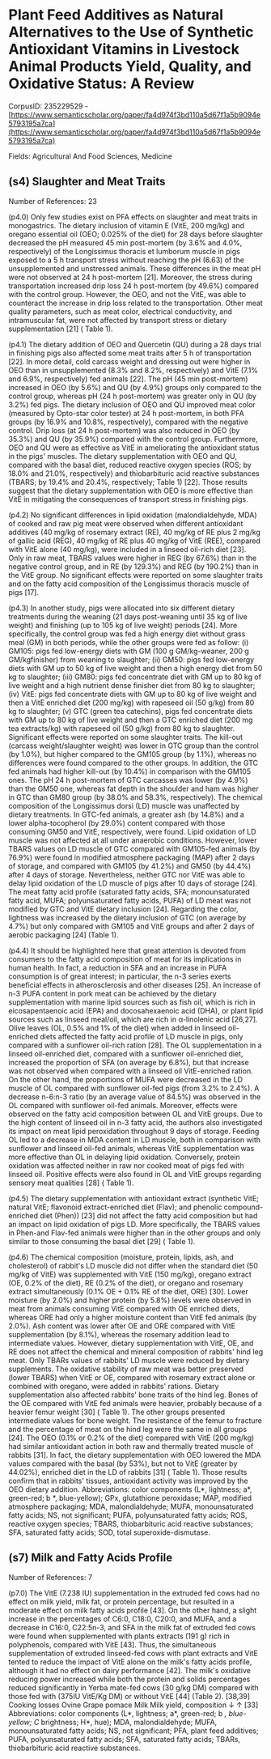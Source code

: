 # Plant Feed Additives as Natural Alternatives to the Use of Synthetic Antioxidant Vitamins in Livestock Animal Products Yield, Quality, and Oxidative Status: A Review

CorpusID: 235229529 - [https://www.semanticscholar.org/paper/fa4d974f3bd110a5d67f1a5b9094e5793195a7ca](https://www.semanticscholar.org/paper/fa4d974f3bd110a5d67f1a5b9094e5793195a7ca)

Fields: Agricultural And Food Sciences, Medicine

## (s4) Slaughter and Meat Traits
Number of References: 23

(p4.0) Only few studies exist on PFA effects on slaughter and meat traits in monogastrics. The dietary inclusion of vitamin E (VitE, 200 mg/kg) and oregano essential oil (OEO; 0.025% of the diet) for 28 days before slaughter decreased the pH measured 45 min post-mortem (by 3.6% and 4.0%, respectively) of the Longissimus thoracis et lumborum muscle in pigs exposed to a 5 h transport stress without reaching the pH (6.63) of the unsupplemented and unstressed animals. These differences in the meat pH were not observed at 24 h post-mortem [21]. Moreover, the stress during transportation increased drip loss 24 h post-mortem (by 49.6%) compared with the control group. However, the OEO, and not the VitE, was able to counteract the increase in drip loss related to the transportation. Other meat quality parameters, such as meat color, electrical conductivity, and intramuscular fat, were not affected by transport stress or dietary supplementation [21] ( Table 1).

(p4.1) The dietary addition of OEO and Quercetin (QU) during a 28 days trial in finishing pigs also affected some meat traits after 5 h of transportation [22]. In more detail, cold carcass weight and dressing out were higher in OEO than in unsupplemented (8.3% and 8.2%, respectively) and VitE (7.1% and 6.9%, respectively) fed animals [22]. The pH (45 min post-mortem) increased in OEO (by 5.6%) and QU (by 4.9%) groups only compared to the control group, whereas pH (24 h post-mortem) was greater only in QU (by 3.2%) fed pigs. The dietary inclusion of OEO and QU improved meat color (measured by Opto-star color tester) at 24 h post-mortem, in both PFA groups (by 16.9% and 10.8%, respectively), compared with the negative control. Drip loss (at 24 h post-mortem) was also reduced in OEO (by 35.3%) and QU (by 35.9%) compared with the control group. Furthermore, OEO and QU were as effective as VitE in ameliorating the antioxidant status in the pigs' muscles. The dietary supplementation with OEO and QU, compared with the basal diet, reduced reactive oxygen species (ROS; by 18.0% and 21.0%, respectively) and thiobarbituric acid reactive substances (TBARS; by 19.4% and 20.4%, respectively; Table 1) [22]. Those results suggest that the dietary supplementation with OEO is more effective than VitE in mitigating the consequences of transport stress in finishing pigs.

(p4.2) No significant differences in lipid oxidation (malondialdehyde, MDA) of cooked and raw pig meat were observed when different antioxidant additives (40 mg/kg of rosemary extract (RE), 40 mg/kg of RE plus 2 mg/kg of gallic acid (REG), 40 mg/kg of RE plus 40 mg/kg of VitE (REE), compared with VitE alone (40 mg/kg), were included in a linseed oil-rich diet [23]. Only in raw meat, TBARS values were higher in REG (by 67.6%) than in the negative control group, and in RE (by 129.3%) and REG (by 190.2%) than in the VitE group. No significant effects were reported on some slaughter traits and on the fatty acid composition of the Longissimus thoracis muscle of pigs [17].

(p4.3) In another study, pigs were allocated into six different dietary treatments during the weaning (21 days post-weaning until 35 kg of live weight) and finishing (up to 105 kg of live weight) periods [24]. More specifically, the control group was fed a high energy diet without grass meal (GM) in both periods, while the other groups were fed as follow: (i) GM105: pigs fed low-energy diets with GM (100 g GM/kg-weaner, 200 g GM/kgfinisher) from weaning to slaughter; (ii) GM50: pigs fed low-energy diets with GM up to 50 kg of live weight and then a high energy diet from 50 kg to slaughter; (iii) GM80: pigs fed concentrate diet with GM up to 80 kg of live weight and a high nutrient dense finisher diet from 80 kg to slaughter; (iv) VitE: pigs fed concentrate diets with GM up to 80 kg of live weight and then a VitE enriched diet (200 mg/kg) with rapeseed oil (50 g/kg) from 80 kg to slaughter; (v) GTC (green tea catechins), pigs fed concentrate diets with GM up to 80 kg of live weight and then a GTC enriched diet (200 mg tea extracts/kg) with rapeseed oil (50 g/kg) from 80 kg to slaughter. Significant effects were reported on some slaughter traits. The kill-out (carcass weight/slaughter weight) was lower in GTC group than the control (by 1.0%), but higher compared to the GM105 group (by 1.1%), whereas no differences were found compared to the other groups. In addition, the GTC fed animals had higher kill-out (by 10.4%) in comparison with the GM105 ones. The pH 24 h post-mortem of GTC carcasses was lower (by 4.9%) than the GM50 one, whereas fat depth in the shoulder and ham was higher in GTC than GM80 group (by 38.0% and 58.3%, respectively). The chemical composition of the Longissimus dorsi (LD) muscle was unaffected by dietary treatments. In GTC-fed animals, a greater ash (by 14.8%) and a lower alpha-tocopherol (by 29.0%) content compared with those consuming GM50 and VitE, respectively, were found. Lipid oxidation of LD muscle was not affected at all under anaerobic conditions. However, lower TBARS values on LD muscle of GTC compared with GM105-fed animals (by 76.9%) were found in modified atmosphere packaging (MAP) after 2 days of storage, and compared with GM105 (by 41.2%) and GM50 (by 44.4%) after 4 days of storage. Nevertheless, neither GTC nor VitE was able to delay lipid oxidation of the LD muscle of pigs after 10 days of storage [24]. The meat fatty acid profile (saturated fatty acids, SFA; monounsaturated fatty acid, MUFA; polyunsaturated fatty acids, PUFA) of LD meat was not modified by GTC and VitE dietary inclusion [24]. Regarding the color, lightness was increased by the dietary inclusion of GTC (on average by 4.7%) but only compared with GM105 and VitE groups and after 2 days of aerobic packaging [24] (Table 1).

(p4.4) It should be highlighted here that great attention is devoted from consumers to the fatty acid composition of meat for its implications in human health. In fact, a reduction in SFA and an increase in PUFA consumption is of great interest; in particular, the n-3 series exerts beneficial effects in atherosclerosis and other diseases [25]. An increase of n-3 PUFA content in pork meat can be achieved by the dietary supplementation with marine lipid sources such as fish oil, which is rich in eicosapentaenoic acid (EPA) and docosahexaenoic acid (DHA), or plant lipid sources such as linseed meal/oil, which are rich in α-linolenic acid [26,27]. Olive leaves (OL, 0.5% and 1% of the diet) when added in linseed oil-enriched diets affected the fatty acid profile of LD muscle in pigs, only compared with a sunflower oil-rich ration [28]. The OL supplementation in a linseed oil-enriched diet, compared with a sunflower oil-enriched diet, increased the proportion of SFA (on average by 6.8%), but that increase was not observed when compared with a linseed oil VitE-enriched ration. On the other hand, the proportions of MUFA were decreased in the LD muscle of OL compared with sunflower oil-fed pigs (from 3.2% to 2.4%). A decrease n-6:n-3 ratio (by an average value of 84.5%) was observed in the OL compared with sunflower oil-fed animals. Moreover, effects were observed on the fatty acid composition between OL and VitE groups. Due to the high content of linseed oil in n-3 fatty acid, the authors also investigated its impact on meat lipid peroxidation throughout 9 days of storage. Feeding OL led to a decrease in MDA content in LD muscle, both in comparison with sunflower and linseed oil-fed animals, whereas VitE supplementation was more effective than OL in delaying lipid oxidation. Conversely, protein oxidation was affected neither in raw nor cooked meat of pigs fed with linseed oil. Positive effects were also found in OL and VitE groups regarding sensory meat qualities [28] ( Table 1).

(p4.5) The dietary supplementation with antioxidant extract (synthetic VitE; natural VitE; flavonoid extract-enriched diet (Flav); and phenolic compound-enriched diet (Phen)) [23] did not affect the fatty acid composition but had an impact on lipid oxidation of pigs LD. More specifically, the TBARS values in Phen-and Flav-fed animals were higher than in the other groups and only similar to those consuming the basal diet [29] ( Table 1).

(p4.6) The chemical composition (moisture, protein, lipids, ash, and cholesterol) of rabbit's LD muscle did not differ when the standard diet (50 mg/kg of VitE) was supplemented with VitE (150 mg/kg), oregano extract (OE, 0.2% of the diet), RE (0.2% of the diet), or oregano and rosemary extract simultaneously (0.1% OE + 0.1% RE of the diet, ORE) [30]. Lower moisture (by 2.0%) and higher protein (by 5.8%) levels were observed in meat from animals consuming VitE compared with OE enriched diets, whereas ORE had only a higher moisture content than VitE fed animals (by 2.0%). Ash content was lower after OE and ORE compared with VitE supplementation (by 8.1%), whereas the rosemary addition lead to intermediate values. However, dietary supplementation with VitE, OE, and RE does not affect the chemical and mineral composition of rabbits' hind leg meat. Only TBARs values of rabbits' LD muscle were reduced by dietary supplements. The oxidative stability of raw meat was better preserved (lower TBARS) when VitE or OE, compared with rosemary extract alone or combined with oregano, were added in rabbits' rations. Dietary supplementation also affected rabbits' bone traits of the hind leg. Bones of the OE compared with VitE fed animals were heavier, probably because of a heavier femur weight [30] ( Table 1). The other groups presented intermediate values for bone weight. The resistance of the femur to fracture and the percentage of meat on the hind leg were the same in all groups [24]. The OEO (0.1% or 0.2% of the diet) compared with VitE (200 mg/kg) had similar antioxidant action in both raw and thermally treated muscle of rabbits [31]. In fact, the dietary supplementation with OEO lowered the MDA values compared with the basal (by 53%), but not to VitE (greater by 44.02%), enriched diet in the LD of rabbits [31] ( Table 1). Those results confirm that in rabbits' tissues, antioxidant activity was improved by the OEO dietary addition. Abbreviations: color components (L*, lightness; a*, green-red; b *, blue-yellow); GPx, glutathione peroxidase; MAP, modified atmosphere packaging; MDA, malondialdehyde; MUFA, monounsaturated fatty acids; NS, not significant; PUFA, polyunsaturated fatty acids; ROS, reactive oxygen species; TBARS, thiobarbituric acid reactive substances; SFA, saturated fatty acids; SOD, total superoxide-dismutase.
## (s7) Milk and Fatty Acids Profile
Number of References: 7

(p7.0) The VitE (7.238 IU) supplementation in the extruded fed cows had no effect on milk yield, milk fat, or protein percentage, but resulted in a moderate effect on milk fatty acids profile [43]. On the other hand, a slight increase in the percentages of C6:0, C18:0, C20:0, and MUFA, and a decrease in C16:0, C22:5n-3, and SFA in the milk fat of extruded fed cows were found when supplemented with plants extracts (191 g) rich in polyphenols, compared with VitE [43]. Thus, the simultaneous supplementation of extruded linseed-fed cows with plant extracts and VitE tented to reduce the impact of VitE alone on the milk's fatty acids profile, although it had no effect on dairy performance [42]. The milk's oxidative reducing power increased while both the protein and solids percentages reduced significantly in Yerba mate-fed cows (30 g/kg DM) compared with those fed with (375IU VitE/Kg DM) or without VitE [44] (Table 2).   [38,39] Cooking losses Ovine Grape pomace Milk Milk yield, composition ↓ ↑ [33] Abbreviations: color components (L*, lightness; a*, green-red; b *, blue-yellow; C* brightness; H*, hue); MDA, malondialdehyde; MUFA, monounsaturated fatty acids; NS, not significant; PFA, plant feed additives; PUFA, polyunsaturated fatty acids; SFA, saturated fatty acids; TBARs, thiobarbituric acid reactive substances.
